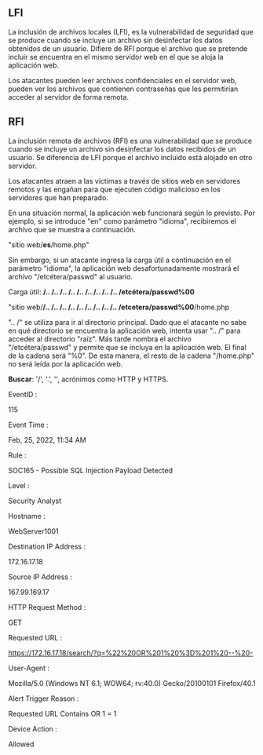 ## LFI
La inclusión de archivos locales (LFI), es la vulnerabilidad de seguridad que se produce cuando se incluye un archivo sin desinfectar los datos obtenidos de un usuario. Difiere de RFI porque el archivo que se pretende incluir se encuentra en el mismo servidor web en el que se aloja la aplicación web.

Los atacantes pueden leer archivos confidenciales en el servidor web, pueden ver los archivos que contienen contraseñas que les permitirían acceder al servidor de forma remota.

## RFI
La inclusión remota de archivos (RFI) es una vulnerabilidad que se produce cuando se incluye un archivo sin desinfectar los datos recibidos de un usuario. Se diferencia de LFI porque el archivo incluido está alojado en otro servidor.

Los atacantes atraen a las víctimas a través de sitios web en servidores remotos y las engañan para que ejecuten código malicioso en los servidores que han preparado.

En una situación normal, la aplicación web funcionará según lo previsto. Por ejemplo, si se introduce "en" como parámetro "idioma", recibiremos el archivo que se muestra a continuación.

"sitio web/**es**/home.php"

Sin embargo, si un atacante ingresa la carga útil a continuación en el parámetro "idioma", la aplicación web desafortunadamente mostrará el archivo "/etcétera/passwd" al usuario.

Carga útil: **/.. /.. /.. /.. /.. /.. /.. /.. /.. /etcétera/passwd%00**

"sitio web/**/.. /.. /.. /.. /.. /.. /.. /.. /.. /etcetera/passwd%00**/home.php

".. /" se utiliza para ir al directorio principal. Dado que el atacante no sabe en qué directorio se encuentra la aplicación web, intenta usar ".. /" para acceder al directorio "raíz". Más tarde nombra el archivo "/etcétera/passwd" y permite que se incluya en la aplicación web. El final de la cadena será "%0". De esta manera, el resto de la cadena "/home.php" no será leída por la aplicación web.


**Buscar**: '/', '.', '\',  acrónimos como HTTP y HTTPS.


EventID :

115

Event Time :

Feb, 25, 2022, 11:34 AM

Rule :

SOC165 - Possible SQL Injection Payload Detected

Level :

Security Analyst

Hostname :

WebServer1001

Destination IP Address :

172.16.17.18

Source IP Address :

167.99.169.17

HTTP Request Method :

GET

Requested URL :

https://172.16.17.18/search/?q=%22%20OR%201%20%3D%201%20--%20-

User-Agent :

Mozilla/5.0 (Windows NT 6.1; WOW64; rv:40.0) Gecko/20100101 Firefox/40.1

Alert Trigger Reason :

Requested URL Contains OR 1 = 1

Device Action :

Allowed